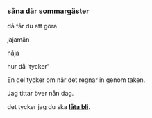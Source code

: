 ### såna där sommargäster

då får du att göra

jajamän

nåja

hur då 'tycker'

En del tycker om när det regnar in genom taken.

Jag tittar över nån dag.

det tycker jag du ska **[låta bli](https://sv.wiktionary.org/wiki/l%C3%A5ta_bli)**.

<!--stackedit_data:
eyJoaXN0b3J5IjpbMTU0MDEwMzYxNCw0ODczNjEyODgsLTY2OD
k3NjYxNCwxNTYyNjM1MDk4LC0xNzgwNTU2OTE3LDE5OTg3MDk0
MDEsLTg4NTUxNjM3NF19
-->